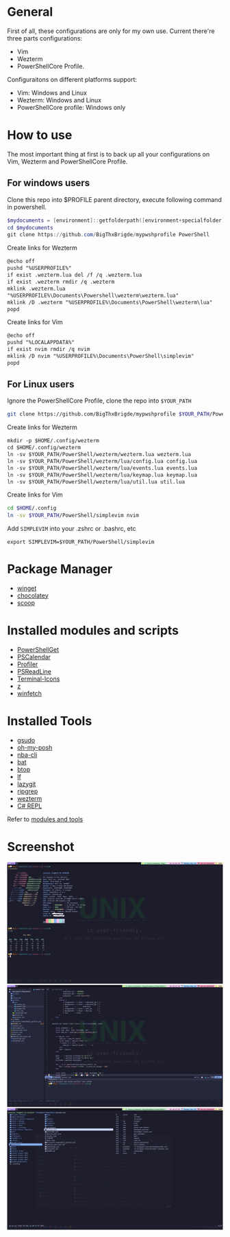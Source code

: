# General

First of all, these configurations are only for my own use. Current there're three parts configurations:
- Vim
- Wezterm
- PowerShellCore Profile.

Configuraitons on different platforms support:
- Vim: Windows and Linux
- Wezterm: Windows and Linux
- PowerShellCore profile: Windows only

# How to use
The most important thing at first is to back up all your configurations on Vim, Wezterm and PowerShellCore Profile.

## For windows users

Clone this repo into $PROFILE parent directory, execute following command in powershell.
```powershell
$mydocuments = [environment]::getfolderpath([environment+specialfolder]::mydocuments)
cd $mydocuments
git clone https://github.com/BigThxBrigde/mypwshprofile PowerShell
```

Create links for Wezterm
```batch
@echo off
pushd "%USERPROFILE%"
if exist .wezterm.lua del /f /q .wezterm.lua
if exist .wezterm rmdir /q .wezterm
mklink .wezterm.lua "%USERPROFILE%\Documents\Powershell\wezterm\wezterm.lua"
mklink /D .wezterm "%USERPROFILE%\Documents\PowerShell\wezterm\lua"
popd
```

Create links for Vim
```batch
@echo off
pushd "%LOCALAPPDATA%"
if exist nvim rmdir /q nvim
mklink /D nvim "%USERPROFILE%\Documents\PowerShell\simplevim"
popd
```

## For Linux users
Ignore the PowerShellCore Profile, clone the repo into `$YOUR_PATH`
```bash
git clone https://github.com/BigThxBrigde/mypwshprofile $YOUR_PATH/PowerShell
```

Create links for Wezterm
```
mkdir -p $HOME/.config/wezterm
cd $HOME/.config/wezterm
ln -sv $YOUR_PATH/PowerShell/wezterm/wezterm.lua wezterm.lua
ln -sv $YOUR_PATH/PowerShell/wezterm/lua/config.lua config.lua
ln -sv $YOUR_PATH/PowerShell/wezterm/lua/events.lua events.lua
ln -sv $YOUR_PATH/PowerShell/wezterm/lua/keymap.lua keymap.lua
ln -sv $YOUR_PATH/PowerShell/wezterm/lua/util.lua util.lua
```

Create links for Vim
```bash
cd $HOME/.config
ln -sv $YOUR_PATH/PowerShell/simplevim nvim
```

Add `SIMPLEVIM` into your .zshrc or .bashrc, etc
```
export SIMPLEVIM=$YOUR_PATH/PowerShell/simplevim
```

# Package Manager
- [winget](https://github.com/microsoft/winget-cli)
- [chocolatey](https://chocolatey.org/)
- [scoop](https://scoop.sh/)

# Installed modules and scripts
- [PowerShellGet](https://github.com/PowerShell/PowerShellGet)
- [PSCalendar](https://github.com/jdhitsolutions/PSCalendar)
- [Profiler](https://github.com/nohwnd/Profiler)
- [PSReadLine](https://github.com/PowerShell/PSReadLine)
- [Terminal-Icons](https://github.com/devblackops/Terminal-Icons)
- [z](https://github.com/badmotorfinger/z)
- [winfetch](https://github.com/lptstr/winfetch)

# Installed Tools
- [gsudo](https://github.com/gerardog/gsudo)
- [oh-my-posh](https://ohmyposh.dev/)
- [nba-cli](https://github.com/dylantientcheu/nbacli)
- [bat](https://github.com/sharkdp/bat)
- [btop](https://github.com/aristocratos/btop)
- [lf](https://github.com/gokcehan/lf)
- [lazygit](https://github.com/jesseduffield/lazygit)
- [ripgrep](https://github.com/BurntSushi/ripgrep)
- [wezterm](https://wezfurlong.org/wezterm/index.html)
- [C# REPL](https://fuqua.io/CSharpRepl/)

Refer to [modules and tools](modules_and_tools.md)

# Screenshot

![](screenshot/st1.png)
![](screenshot/st2.png)
![](screenshot/st3.png)
```
